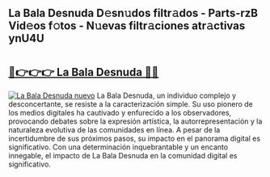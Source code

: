 ## La Bala Desnuda D𝚎sn𝚞dos filtr𝚊dos - Parts-rzB Vid𝚎os f𝚘tos - N𝚞evas filtr𝚊ciones atr𝚊ctivas ynU4U

# <h2><a href="http://mb6sqn.tromn.icu/?c=La+Bala+Desnuda">🔗👉👉👉 La Bala Desnuda 🔗🔗</a></h2>

[![La Bala Desnuda nuevo](https://i.imgur.com/pEAQMta.gif)](http://mb6sqn.tromn.icu/?c=La+Bala+Desnuda)
La Bala Desnuda, un individuo complejo y desconcertante, se resiste a la caracterización simple. Su uso pionero de los medios digitales ha cautivado y enfurecido a los observadores, provocando debates sobre la expresión artística, la autorrepresentación y la naturaleza evolutiva de las comunidades en línea. A pesar de la incertidumbre de sus próximos pasos, su impacto en el panorama digital es significativo. Con una determinación inquebrantable y un encanto innegable, el impacto de La Bala Desnuda en la comunidad digital es significativo.
